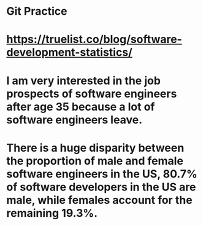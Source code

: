# Git Practice
# https://truelist.co/blog/software-development-statistics/
# I am very interested in the job prospects of software engineers after age 35 because a lot of software engineers leave. 
# There is a huge disparity between the proportion of male and female software engineers in the US, 80.7% of software developers in the US are male, while females account for the remaining 19.3%.